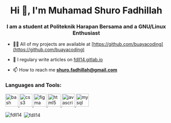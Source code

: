 <h1 align="center">Hi 👋, I'm Muhamad Shuro Fadhillah</h1>
<h3 align="center">I am a student at Politeknik Harapan Bersama and a GNU/Linux Enthusiast</h3>

- 👨‍💻 All of my projects are available at [https://github.com/buayacoding](https://github.com/buayacoding)

- 📝 I regulary write articles on [fdll14.gitlab.io](fdll14.gitlab.io)

- 📫 How to reach me **shuro.fadhillah@gmail.com**


<h3 align="left">Languages and Tools:</h3>
<p align="left"> <a href="https://www.gnu.org/software/bash/" target="_blank"> <img src="https://www.vectorlogo.zone/logos/gnu_bash/gnu_bash-icon.svg" alt="bash" width="40" height="40"/> </a> <a href="https://www.w3schools.com/css/" target="_blank"> <img src="https://devicons.github.io/devicon/devicon.git/icons/css3/css3-original-wordmark.svg" alt="css3" width="40" height="40"/> </a> <a href="https://www.figma.com/" target="_blank"> <img src="https://www.vectorlogo.zone/logos/figma/figma-icon.svg" alt="figma" width="40" height="40"/> </a> <a href="https://www.w3.org/html/" target="_blank"> <img src="https://devicons.github.io/devicon/devicon.git/icons/html5/html5-original-wordmark.svg" alt="html5" width="40" height="40"/> </a> <a href="https://developer.mozilla.org/en-US/docs/Web/JavaScript" target="_blank"> <img src="https://devicons.github.io/devicon/devicon.git/icons/javascript/javascript-original.svg" alt="javascript" width="40" height="40"/> </a> <a href="https://www.mysql.com/" target="_blank"> <img src="https://devicons.github.io/devicon/devicon.git/icons/mysql/mysql-original-wordmark.svg" alt="mysql" width="40" height="40"/> </a> </p>

<p><img align="left" src="https://github-readme-stats.vercel.app/api/top-langs?username=fdll14&show_icons=true&locale=en&layout=compact" alt="fdll14" /></p>

<p>&nbsp;<img align="center" src="https://github-readme-stats.sabesansathananthan.vercel.app/api?username=fdll14&show_icons=true&hide_border=true&count_private=true&include_all_commits=true&theme=default" alt="fdll14" /></p>
